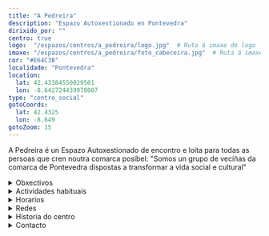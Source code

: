 ```yaml
---
title: "A Pedreira"
description: "Espazo Autoxestionado en Pontevedra"
dirixido_por: ""
centro: true
logo:  "/espazos/centros/a_pedreira/logo.jpg"  # Ruta á imaxe do logo
imaxe: "/espazos/centros/a_pedreira/foto_cabeceira.jpg"  # Ruta á imaxe de fondo
cor: "#E64C3B"
localidade: "Pontevedra"
location:
  lat: 42.43384550029501
  lon: -8.642724439978007
type: "centro_social"
gotoCoords:
  lat: 42.4325
  lon: -8.649
gotoZoom: 15
---
```

A Pedreira é un Espazo Autoxestionado de encontro e loita para todas as persoas que cren noutra comarca posíbel: "Somos un grupo de veciñas da comarca de Pontevedra dispostas a transformar a vida social e cultural"

<details>
  <summary>Obxectivos</summary>
  <ul>
    <li>Obxectivo 1</li>
    <li>Obxectivo 2</li>
    <li>Obxectivo 3</li>
  </ul>
</details>

<details>
  <summary>Actividades habituais</summary>
  <p>No Centro Social organizamos unha ampla variedade de actividades:</p>
  <ul>
    <li>Talleres</li>
    <li>Charlas</li>
    <li>Proxeccións</li>
    <li>Xuntanzas</li>
  </ul>
</details>

<details>
  <summary>Horarios</summary>
  <p>Os horarios habituais do centro son os seguintes:</p>
  <ul>
    <li><strong>Luns a venres:</strong> 16:00 - 21:00.</li>
    <li><strong>Sábados:</strong> 10:00 - 14:00 e 16:00 - 20:00.</li>
    <li><strong>Domingos:</strong> Pechado, excepto para eventos programados.</li>
  </ul>
</details>

<details>
  <summary>Redes</summary>
  <p>Coñécenos a través de:</p>
  <ul>
    <li>Instragram</li>
    <li>Twiter/X</li>
    <li>Facebook</li>
    <li>Bluesky</li>
  </ul>
</details>

<details>
  <summary>Historia do centro</summary>
  <p></p>
</details>

<details>
  <summary>Contacto</summary>
  <p>Podes contactar connosco a través de:</p>
  <ul>
    <li>Email: contacto@email.com</li>
    <li>Teléfono: 111 111 111</li>
    <li>Enderezo: - </li>
  </ul>
</details>
